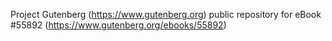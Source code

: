 Project Gutenberg (https://www.gutenberg.org) public repository for
eBook #55892 (https://www.gutenberg.org/ebooks/55892)
